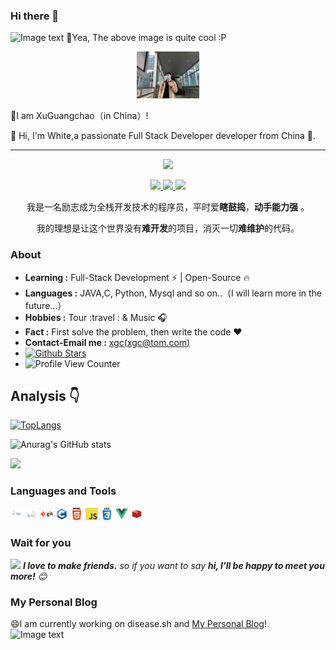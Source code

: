 ### Hi there 👋
![Image text](https://i.loli.net/2021/02/25/rZ1JknzALpsPITo.png)
👀Yea, The above image is quite cool :P  
<div align=center>
<img alt="Guangchao Xu" src="./img/tx.jpg" width=100 />
</div>

🌱I am XuGuangchao（in China）!   

👋 Hi, I'm White,a passionate Full Stack Developer developer from China 🚀. 

---------------------------------------------------------------------------------------------------------------------------------------------------------------------------------

<p align="center">
  <a href="https://github.com/CoderXGC">
    <img src="https://github-readme-stats.vercel.app/api?username=CoderXGC&count_private=true&show_icons=true&hide=contribs&include_all_commits=true&theme=vue" />
  </a>
</p>
<!-[![JellyDong's github stats](https://github-readme-stats.vercel.app/api?username=CoderXGC&show_icons=true&title_color=fff&icon_color=79ff97&text_color=9f9f9f&bg_color=151515)](https://github.com/CoderXGC)-->

<p align="center">
  <a href="https://gitee.com/coderxgc">
    <img src="https://img.shields.io/badge/🐴%20码云地址-brightness.svg" />
  </a>
  <a href="https://qm.qq.com/cgi-bin/qm/qr?k=liLbX72kpXdZCOpElCOChGPzTyabLxbO&jump_from=webapi">
    <img src="https://img.shields.io/badge/🐧%20加入Q群-brightness.svg" />
  </a>
  <a href="https://github.com/CoderXGC">
    <img src="https://komarev.com/ghpvc/?username=CoderXGC&color=brightgreen&label=👁%20Views" />
  </a>  
</p>


<p align="center">我是一名励志成为全栈开发技术的程序员，平时爱<b>瞎鼓捣</b>，<b>动手能力强</b> 。</p>

<p align="center">我的理想是让这个世界没有<b>难开发</b>的项目，消灭一切<b>难维护</b>的代码。</p>


### About

-  **Learning :** Full-Stack Development :zap: | Open-Source :fire:    
-  **Languages :** JAVA,C, Python, Mysql and so on..（I will learn more in the future...）
-  **Hobbies :** Tour :travel : & Music :headphones:
-  **Fact :** First solve the problem, then write the code :heart:
-  **Contact-Email me :** [xgc(xgc@tom.com)](mailto:xgc@tom.com)
-  [![Github Stars](https://img.shields.io/github/stars/syy11cn?color=faf408&label=github%20stars&logo=github)](https://github.com/CoderXGC)
-  ![Profile View Counter](https://komarev.com/ghpvc/?username=CoderXGC)


## Analysis :point_down:

[![TopLangs](https://github-readme-stats.vercel.app/api/top-langs/?username=CoderXGC&layout=compact)](https://github.com/anuraghazra/github-readme-stats)

![Anurag's GitHub stats](https://github-readme-stats.vercel.app/api?username=CoderXGC&show_icons=true&bg_color=30,e96443,904e95&title_color=fff&text_color=fff)

![](https://github-profile-trophy.vercel.app/?username=CoderXGC&theme=flat&column=7&margin-w=10)



### Languages and Tools
<code><img height="20" src="https://raw.githubusercontent.com/github/explore/80688e429a7d4ef2fca1e82350fe8e3517d3494d/topics/java/java.png"></code>
<code><img height="20" src="https://raw.githubusercontent.com/github/explore/80688e429a7d4ef2fca1e82350fe8e3517d3494d/topics/mysql/mysql.png"></code>
<code><img height="20" src="https://raw.githubusercontent.com/github/explore/80688e429a7d4ef2fca1e82350fe8e3517d3494d/topics/git/git.png"></code>
<code><img height="20" src="https://raw.githubusercontent.com/github/explore/80688e429a7d4ef2fca1e82350fe8e3517d3494d/topics/c/c.png"></code>
<code><img height="20" src="https://raw.githubusercontent.com/github/explore/80688e429a7d4ef2fca1e82350fe8e3517d3494d/topics/html/html.png"></code>
<code><img height="20" src="https://raw.githubusercontent.com/github/explore/80688e429a7d4ef2fca1e82350fe8e3517d3494d/topics/javascript/javascript.png"></code>
<code><img height="20" src="https://raw.githubusercontent.com/github/explore/80688e429a7d4ef2fca1e82350fe8e3517d3494d/topics/css/css.png"></code>
<code><img height="20" src="https://raw.githubusercontent.com/github/explore/80688e429a7d4ef2fca1e82350fe8e3517d3494d/topics/vue/vue.png"></code>
<code><img height="20" src="https://raw.githubusercontent.com/github/explore/80688e429a7d4ef2fca1e82350fe8e3517d3494d/topics/redis/redis.png"></code>

### Wait for you

<img src="https://media.giphy.com/media/LnQjpWaON8nhr21vNW/giphy.gif" width="60"> <em><b>I love to make friends.</b> so if you want to say <b>hi, I'll be happy to meet you more!</b> 😊</em>

### My Personal Blog 

😄I am currently working on disease.sh and [My Personal Blog](https://www.ylesb.com/)!  
![Image text](https://i.loli.net/2021/11/29/Rm1SX7JWPBEDsat.png)


<!--
**CODEXGC/CODEXGC** is a ✨ _special_ ✨ repository because its `README.md` (this file) appears on your GitHub profile.

Here are some ideas to get you started:

- 🔭 I’m currently working on ...
- 🌱 I’m currently learning ...
- 👯 I’m looking to collaborate on ...
- 🤔 I’m looking for help with ...
- 💬 Ask me about ...
- 📫 How to reach me: ...
-  Pronouns: ...
- ⚡ Fun fact: ...
-->
